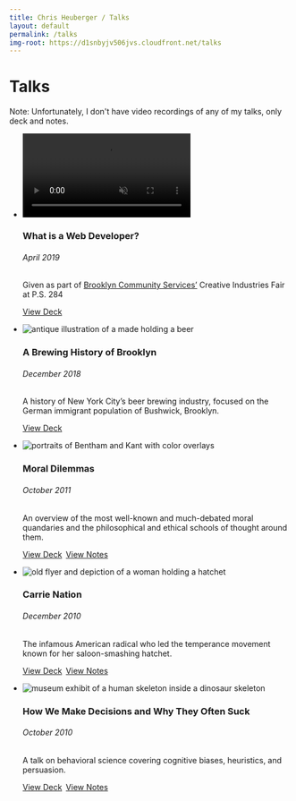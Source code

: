 ```yaml
---
title: Chris Heuberger / Talks
layout: default
permalink: /talks
img-root: https://d1snbyjv506jvs.cloudfront.net/talks
---
```


<div class="main-content">

  <div class="page-title-group">
    <h1 class="page-title">Talks</h1>
    <p class="page-title-note">Note: Unfortunately, I don't have video recordings of any of my talks, only deck and notes.</p>
  </div>

  <section class="list-wrapper">
    <ul class="simple-list">
      <li class="simple-list__item">
        <video class="simple-list__img simple-list__img-border" autoplay loop muted playsinline>
          <source src="{{ page.img-root }}/bcs.webm" type="video/webm">
          <source src="{{ page.img-root }}/bcs.mp4" type="video/mp4">
        </video>
        <div class="simple-list__text">
          <h3 class="simple-list__title">What is a Web Developer?</h3>
          <h6 class="simple-list__date">April 2019</h6>
          <p class="simple-list__description">Given as part of <a class="text-link" href="https://wearebcs.org/" target="_blank" rel="noopener">Brooklyn Community Services’</a> Creative Industries Fair at P.S. 284</p>
          <p class="simple-list-resources"><a class="btn" href="https://docs.google.com/presentation/d/1FEj4kfvNWTE3ViNSXmK3VgzL5J-4_zwEsgzAi213c9k/edit?usp=sharing" target="_blank" rel="noopener">View Deck</a></p>
        </div>
      </li>
      <li class="simple-list__item">
        <img class="simple-list__img" src="{{ page.img-root }}/brewing-tour.png" alt="antique illustration of a made holding a beer" loading="lazy">
        <div class="simple-list__text">
          <h3 class="simple-list__title">A Brewing History of Brooklyn</h3>
          <h6 class="simple-list__date">December 2018</h6>
          <p class="simple-list__description">A history of New York City’s beer brewing industry, focused on the German immigrant population of Bushwick, Brooklyn.</p>
          <p class="simple-list-resources"><a class="btn" href="https://docs.google.com/presentation/d/1l42G9SGduDMGT_RvWcthu4fWaKFdEw5-MxS9Ndpxn6A/edit?usp=sharing" target="_blank" rel="noopener">View Deck</a></p>
        </div>
      </li>
      <li class="simple-list__item">
        <img class="simple-list__img simple-list__img-border" src="{{ page.img-root }}/dilemmas.png" alt="portraits of Bentham and Kant with color overlays" loading="lazy">
        <div class="simple-list__text">
          <h3 class="simple-list__title">Moral Dilemmas</h3>
          <h6 class="simple-list__date">October 2011</h6>
          <p class="simple-list__description">An overview of the most well-known and much-debated moral quandaries and the philosophical and ethical schools of thought around them.</p>
          <p class="simple-list-resources"><a class="btn" href="/assets/docs/ppn-dilemmas.pdf" target="_blank" rel="noopener">View Deck</a>&ensp;<a class="btn" href="/dilemmas" target="_blank" rel="noopener">View Notes</a></p>
        </div>
      </li>
      <li class="simple-list__item">
        <img class="simple-list__img simple-list__img-border" src="{{ page.img-root }}/carrie-nation.png" alt="old flyer and depiction of a woman holding a hatchet" loading="lazy">
        <div class="simple-list__text">
          <h3 class="simple-list__title">Carrie Nation</h3>
          <h6 class="simple-list__date">December 2010</h6>
          <p class="simple-list__description">The infamous American radical who led the temperance movement known for her saloon-smashing hatchet.</p>
          <p class="simple-list-resources"><a class="btn" href="/assets/docs/ppn-prohibition.pdf" target="_blank" rel="noopener">View Deck</a>&ensp;<a class="btn" href="/carrie" target="_blank" rel="noopener">View Notes</a></p>
        </div>
      </li>
      <li class="simple-list__item">
        <img class="simple-list__img" src="{{ page.img-root }}/decisions.png" alt="museum exhibit of a human skeleton inside a dinosaur skeleton" loading="lazy">
        <div class="simple-list__text">
          <h3 class="simple-list__title">How We Make Decisions and Why They Often Suck</h3>
          <h6 class="simple-list__date">October 2010</h6>
          <p class="simple-list__description">A talk on behavioral science covering cognitive biases, heuristics, and persuasion.</p>
          <p class="simple-list-resources"><a class="btn" href="/assets/docs/ppn-decision.pdf" target="_blank" rel="noopener">View Deck</a>&ensp;<a class="btn" href="/decisions" target="_blank" rel="noopener">View Notes</a></p>
        </div>
      </li>
    </ul>
  </section>

</div>
